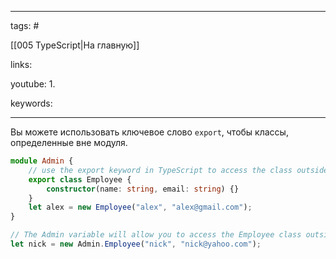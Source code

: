 ____

tags: #

[[005 TypeScript|На главную]]

links: 

youtube: 
1. 

keywords:

_____

Вы можете использовать ключевое слово `export`, чтобы классы, определенные вне модуля.

```typescript
module Admin {
	// use the export keyword in TypeScript to access the class outside
	export class Employee {
		constructor(name: string, email: string) {}
	}
	let alex = new Employee("alex", "alex@gmail.com");
}

// The Admin variable will allow you to access the Employee class outside the module with the help of the export keyword in TypeScript
let nick = new Admin.Employee("nick", "nick@yahoo.com");
```
